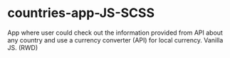 # countries-app-JS-SCSS
App where user could check out the information provided from API about any country and use a currency converter (API) for local currency. Vanilla JS. (RWD)
